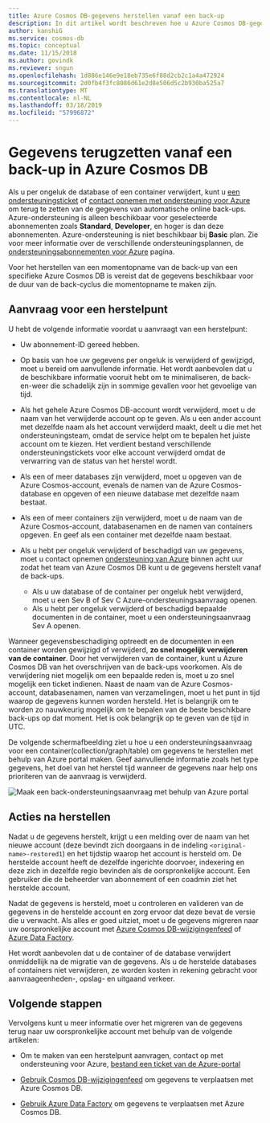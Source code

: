 ```yaml
---
title: Azure Cosmos DB-gegevens herstellen vanaf een back-up
description: In dit artikel wordt beschreven hoe u Azure Cosmos DB-gegevens herstellen vanaf een back-up, contact opnemen met ondersteuning van Azure voor het herstellen van gegevens, de stappen om uit te voeren nadat de gegevens is hersteld.
author: kanshiG
ms.service: cosmos-db
ms.topic: conceptual
ms.date: 11/15/2018
ms.author: govindk
ms.reviewer: sngun
ms.openlocfilehash: 1d886e146e9e18eb735e6f88d2cb2c1a4a472924
ms.sourcegitcommit: 2d0fb4f3fc8086d61e2d8e506d5c2b930ba525a7
ms.translationtype: MT
ms.contentlocale: nl-NL
ms.lasthandoff: 03/18/2019
ms.locfileid: "57996872"
---
```

# <a name="restore-data-from-a-backup-in-azure-cosmos-db"></a>Gegevens terugzetten vanaf een back-up in Azure Cosmos DB 

Als u per ongeluk de database of een container verwijdert, kunt u [een ondersteuningsticket]( https://portal.azure.com/?#blade/Microsoft_Azure_Support/HelpAndSupportBlade) of [contact opnemen met ondersteuning voor Azure]( https://azure.microsoft.com/support/options/) om terug te zetten van de gegevens van automatische online back-ups. Azure-ondersteuning is alleen beschikbaar voor geselecteerde abonnementen zoals **Standard**, **Developer**, en hoger is dan deze abonnementen. Azure-ondersteuning is niet beschikbaar bij **Basic** plan. Zie voor meer informatie over de verschillende ondersteuningsplannen, de [ondersteuningsabonnementen voor Azure](https://azure.microsoft.com/support/plans/) pagina. 

Voor het herstellen van een momentopname van de back-up van een specifieke Azure Cosmos DB is vereist dat de gegevens beschikbaar voor de duur van de back-cyclus die momentopname te maken zijn.

## <a name="request-a-restore"></a>Aanvraag voor een herstelpunt

U hebt de volgende informatie voordat u aanvraagt van een herstelpunt:

* Uw abonnement-ID gereed hebben.

* Op basis van hoe uw gegevens per ongeluk is verwijderd of gewijzigd, moet u bereid om aanvullende informatie. Het wordt aanbevolen dat u de beschikbare informatie vooruit hebt om te minimaliseren, de back-en-weer die schadelijk zijn in sommige gevallen voor het gevoelige van tijd.

* Als het gehele Azure Cosmos DB-account wordt verwijderd, moet u de naam van het verwijderde account op te geven. Als u een ander account met dezelfde naam als het account verwijderd maakt, deelt u die met het ondersteuningsteam, omdat de service helpt om te bepalen het juiste account om te kiezen. Het verdient bestand verschillende ondersteuningstickets voor elke account verwijderd omdat de verwarring van de status van het herstel wordt.

* Als een of meer databases zijn verwijderd, moet u opgeven van de Azure Cosmos-account, evenals de namen van de Azure Cosmos-database en opgeven of een nieuwe database met dezelfde naam bestaat.

* Als een of meer containers zijn verwijderd, moet u de naam van de Azure Cosmos-account, databasenamen en de namen van containers opgeven. En geef als een container met dezelfde naam bestaat.

* Als u hebt per ongeluk verwijderd of beschadigd van uw gegevens, moet u contact opnemen [ondersteuning van Azure](https://azure.microsoft.com/support/options/) binnen acht uur zodat het team van Azure Cosmos DB kunt u de gegevens herstelt vanaf de back-ups.
  
  * Als u uw database of de container per ongeluk hebt verwijderd, moet u een Sev B of Sev C Azure-ondersteuningsaanvraag openen. 
  * Als u hebt per ongeluk verwijderd of beschadigd bepaalde documenten in de container, moet u een ondersteuningsaanvraag Sev A openen. 

Wanneer gegevensbeschadiging optreedt en de documenten in een container worden gewijzigd of verwijderd, **zo snel mogelijk verwijderen van de container**. Door het verwijderen van de container, kunt u Azure Cosmos DB van het overschrijven van de back-ups voorkomen. Als de verwijdering niet mogelijk om een bepaalde reden is, moet u zo snel mogelijk een ticket indienen. Naast de naam van de Azure Cosmos-account, databasenamen, namen van verzamelingen, moet u het punt in tijd waarop de gegevens kunnen worden hersteld. Het is belangrijk om te worden zo nauwkeurig mogelijk om te bepalen van de beste beschikbare back-ups op dat moment. Het is ook belangrijk op te geven van de tijd in UTC. 

De volgende schermafbeelding ziet u hoe u een ondersteuningsaanvraag voor een container(collection/graph/table) om gegevens te herstellen met behulp van Azure portal maken. Geef aanvullende informatie zoals het type gegevens, het doel van het herstel tijd wanneer de gegevens naar help ons prioriteren van de aanvraag is verwijderd.

![Maak een back-ondersteuningsaanvraag met behulp van Azure portal](./media/how-to-backup-and-restore/backup-support-request-portal.png)

## <a name="post-restore-actions"></a>Acties na herstellen

Nadat u de gegevens herstelt, krijgt u een melding over de naam van het nieuwe account (deze bevindt zich doorgaans in de indeling `<original-name>-restored1`) en het tijdstip waarop het account is hersteld om. De herstelde account heeft de dezelfde ingerichte doorvoer, indexering en deze zich in dezelfde regio bevinden als de oorspronkelijke account. Een gebruiker die de beheerder van abonnement of een coadmin ziet het herstelde account.

Nadat de gegevens is hersteld, moet u controleren en valideren van de gegevens in de herstelde account en zorg ervoor dat deze bevat de versie die u verwacht. Als alles er goed uitziet, moet u de gegevens migreren naar uw oorspronkelijke account met [Azure Cosmos DB-wijzigingenfeed](change-feed.md) of [Azure Data Factory](../data-factory/connector-azure-cosmos-db.md).

Het wordt aanbevolen dat u de container of de database verwijdert onmiddellijk na de migratie van de gegevens. Als u de herstelde databases of containers niet verwijderen, ze worden kosten in rekening gebracht voor aanvraageenheden-, opslag- en uitgaand verkeer.

## <a name="next-steps"></a>Volgende stappen

Vervolgens kunt u meer informatie over het migreren van de gegevens terug naar uw oorspronkelijke account met behulp van de volgende artikelen:

* Om te maken van een herstelpunt aanvragen, contact op met ondersteuning voor Azure, [bestand een ticket van de Azure-portal](https://portal.azure.com/?#blade/Microsoft_Azure_Support/HelpAndSupportBlade)
* [Gebruik Cosmos DB-wijzigingenfeed](change-feed.md) om gegevens te verplaatsen met Azure Cosmos DB.

* [Gebruik Azure Data Factory](../data-factory/connector-azure-cosmos-db.md) om gegevens te verplaatsen met Azure Cosmos DB.
